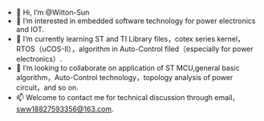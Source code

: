 - 👋 Hi, I’m @Wilton-Sun
- 👀 I’m interested in embedded software technology for power electronics and IOT.
- 🌱 I’m currently learning ST and TI Library files，cotex series kernel，RTOS（uCOS-II），algorithm in Auto-Control filed（especially for power electronics）.
- 💞️ I’m looking to collaborate on application of ST MCU,general basic algorithm，Auto-Control technology，topology analysis of power circuit，and so on.
- 📫 Welcome to contact me for technical discussion through email，sww18827593356@163.com.

<!---
Wilton-Sun/Wilton-Sun is a ✨ special ✨ repository because its `README.md` (this file) appears on your GitHub profile.
You can click the Preview link to take a look at your changes.
--->
